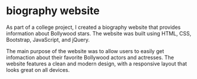 # biography website

As part of a college project, I created a biography website that provides information about Bollywood stars. The website was built using HTML, CSS, Bootstrap, JavaScript, and jQuery.

The main purpose of the website was to allow users to easily get infomaction about their favorite Bollywood actors and actresses. The website features a clean and modern design, with a responsive layout that looks great on all devices.

